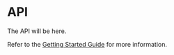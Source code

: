 # API

The API will be here.

Refer to the [Getting Started Guide](https://api-platform.com/docs/distribution) for more information.



